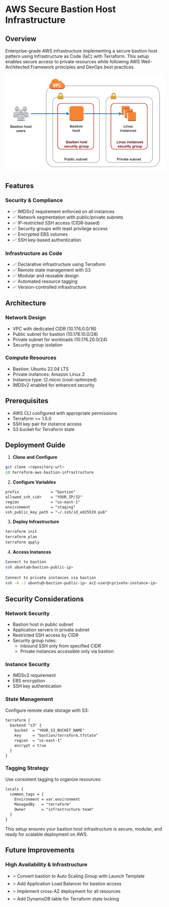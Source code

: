 # AWS Secure Bastion Host Infrastructure

## Overview
Enterprise-grade AWS infrastructure implementing a secure bastion host pattern using Infrastructure as Code (IaC) with Terraform. This setup enables secure access to private resources while following AWS Well-Architected Framework principles and DevOps best practices.

![Architecture Diagram](docs/architecture.png)

## Features

### Security & Compliance
- ✅ IMDSv2 requirement enforced on all instances
- ✅ Network segmentation with public/private subnets
- ✅ IP-restricted SSH access (CIDR-based)
- ✅ Security groups with least privilege access
- ✅ Encrypted EBS volumes
- ✅ SSH key-based authentication

### Infrastructure as Code
- ✅ Declarative infrastructure using Terraform
- ✅ Remote state management with S3
- ✅ Modular and reusable design
- ✅ Automated resource tagging
- ✅ Version-controlled infrastructure

## Architecture

### Network Design
- VPC with dedicated CIDR (10.176.0.0/16)
- Public subnet for bastion (10.176.10.0/28)
- Private subnet for workloads (10.176.20.0/24)
- Security group isolation

### Compute Resources
- Bastion: Ubuntu 22.04 LTS
- Private instances: Amazon Linux 2
- Instance type: t2.micro (cost-optimized)
- IMDSv2 enabled for enhanced security

## Prerequisites

- AWS CLI configured with appropriate permissions
- Terraform >= 1.5.0
- SSH key pair for instance access
- S3 bucket for Terraform state

## Deployment Guide

1. **Clone and Configure**

```bash
git clone <repository-url>
cd terraform-aws-bastion-infrastructure
```

2. **Configure Variables**
```hcl
prefix              = "bastion"
allowed_ssh_cidr    = "YOUR_IP/32"
region              = "us-east-1"
environment         = "staging"
ssh_public_key_path = "~/.ssh/id_ed25519.pub"
```

3. **Deploy Infrastructure**
```bash
terraform init
terraform plan
terraform apply
```

4. **Access Instances**
```bash
Connect to bastion
ssh ubuntu@<bastion-public-ip>

Connect to private instances via bastion
ssh -A -J ubuntu@<bastion-public-ip> ec2-user@<private-instance-ip>
```


## Security Considerations

### Network Security
- Bastion host in public subnet
- Application servers in private subnet
- Restricted SSH access by CIDR
- Security group rules:
  - Inbound SSH only from specified CIDR
  - Private instances accessible only via bastion

### Instance Security
- IMDSv2 requirement
- EBS encryption
- SSH key authentication



### State Management
Configure remote state storage with S3:
```hcl
terraform {
  backend "s3" {
    bucket  = "YOUR_S3_BUCKET_NAME"
    key     = "bastion/terraform.tfstate"
    region  = "us-east-1"
    encrypt = true
  }
}
```

### Tagging Strategy
Use consistent tagging to organize resources:
```hcl
locals {
  common_tags = {
    Environment = var.environment
    ManagedBy   = "terraform"
    Owner       = "infrastructure-team"
  }
}
```

This setup ensures your bastion host infrastructure is secure, modular, and ready for scalable deployment on AWS.

## Future Improvements

### High Availability & Infrastructure
- ⭐ Convert bastion to Auto Scaling Group with Launch Template
- ⭐ Add Application Load Balancer for bastion access
- ⭐ Implement cross-AZ deployment for all resources
- ⭐ Add DynamoDB table for Terraform state locking